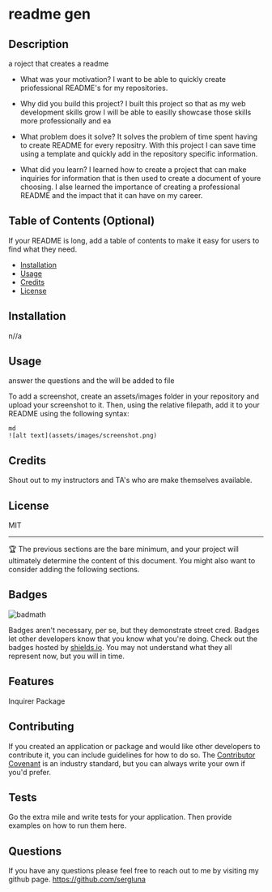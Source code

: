 
# readme gen

## Description

a roject that creates a readme

- What was your motivation?
    I want to be able to quickly create priofessional README's for my repositories.

- Why did you build this project?
    I built this project so that as my web development skills grow I will be able to easilly showcase those skills more professionally and ea

- What problem does it solve?
    It solves the problem of time spent having to create README for every repositry. With this project I can save time using a template and quickly add in the repository specific information.

- What did you learn?
    I learned how to create a project that can make inquiries for information that is then used to create a document of youre choosing. 
    I alse learned the importance of creating a professional README and the impact that it can have on my career.

## Table of Contents (Optional)

If your README is long, add a table of contents to make it easy for users to find what they need.

- [Installation](#installation)
- [Usage](#usage)
- [Credits](#credits)
- [License](#license)

## Installation

n//a

## Usage

answer the questions and the will be added to file

To add a screenshot, create an assets/images folder in your repository and upload your screenshot to it. Then, using the relative filepath, add it to your README using the following syntax:

    md
    ![alt text](assets/images/screenshot.png)
    

## Credits

Shout out to my instructors and TA's who are make themselves available. 

## License

MIT

---

🏆 The previous sections are the bare minimum, and your project will ultimately determine the content of this document. You might also want to consider adding the following sections.

## Badges

![badmath](https://img.shields.io/github/languages/top/lernantino/badmath)

Badges aren't necessary, per se, but they demonstrate street cred. Badges let other developers know that you know what you're doing. Check out the badges hosted by [shields.io](https://shields.io/). You may not understand what they all represent now, but you will in time.

## Features

Inquirer Package

## Contributing

If you created an application or package and would like other developers to contribute it, you can include guidelines for how to do so. The [Contributor Covenant](https://www.contributor-covenant.org/) is an industry standard, but you can always write your own if you'd prefer.

## Tests

Go the extra mile and write tests for your application. Then provide examples on how to run them here.

## Questions

If you have any questions please feel free to reach out to me by visiting my github page.
https://github.com/sergluna



